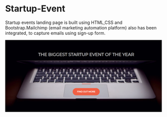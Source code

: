 # Startup-Event
Startup events landing page is built using HTML,CSS and Bootstrap.Mailchimp (email marketing automation platform) also has been integrated, to capture emails using sign-up form.

![Cover Image](https://github.com/zaheerniazipk/Startup-Event/blob/main/cover.png)
